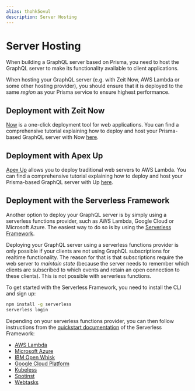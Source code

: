 ```yaml
---
alias: thohk5ovul
description: Server Hosting
---
```


# Server Hosting

When building a GraphQL server based on Prisma, you need to host the GraphQL server to make its functionality available to client applications.

<InfoBox type=warning>

When hosting your GraphQL server (e.g. with Zeit Now, AWS Lambda or some other hosting provider), you should ensure that it is deployed to the same _region_ as your Prisma service to ensure highest performance.

<InfoBox>

## Deployment with Zeit Now

[Now](https://zeit.co/now) is a one-click deployment tool for web applications. You can find a comprehensive tutorial explaining how to deploy and host your Prisma-based GraphQL server with Now [here](!alias-ahs1jahkee).

## Deployment with Apex Up

[Apex Up](https://up.docs.apex.sh) allows you to deploy traditional web servers to AWS Lambda. You can find a comprehensive tutorial explaining how to deploy and host your Prisma-based GraphQL server with Up [here](https://blog.graph.cool/deploying-graphql-servers-with-apex-up-522f2b75a2ac).

## Deployment with the Serverless Framework

Another option to deploy your GraphQL server is by simply using a serverless functions provider, such as AWS Lambda, Google Cloud or Microsoft Azure. The easiest way to do so is by using the [Serverless Framework](https://serverless.com/).

<InfoBox type=warning>

Deploying your GraphQL server using a serverless functions provider is only possible if your clients are not using GraphQL subscriptions for realtime functionality. The reason for that is that subscriptions require the web server to _maintain state_ (because the server needs to remember which clients are subscribed to which events and retain an open connection to these clients). This is not possible with serverless functions.

</InfoBox>

To get started with the Serverless Framework, you need to install the CLI and sign up:

```sh
npm install -g serverless
serverless login
```

Depending on your serverless functions provider, you can then follow instructions from the [quickstart documentation](https://serverless.com/framework/docs/getting-started/) of the Serverless Framework:

* [AWS Lambda](https://serverless.com/framework/docs/providers/aws/guide/quick-start/)
* [Microsoft Azure](https://serverless.com/framework/docs/providers/azure/guide/quick-start/)
* [IBM Open Whisk](https://serverless.com/framework/docs/providers/openwhisk/guide/quick-start/)
* [Google Cloud Platform](https://serverless.com/framework/docs/providers/google/guide/quick-start/)
* [Kubeless](https://serverless.com/framework/docs/providers/kubeless/guide/quick-start/)
* [Spotinst](https://serverless.com/framework/docs/providers/spotinst/guide/quick-start/)
* [Webtasks](https://serverless.com/framework/docs/providers/webtasks/guide/quick-start/)
